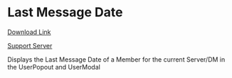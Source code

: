 # Last Message Date

[Download Link](https://OILYY.github.io/downloader/?plugin=LastMessageDate)

[Support Server](https://discord.gg/Y36CTWeCFE)

Displays the Last Message Date of a Member for the current Server/DM in the UserPopout and UserModal
